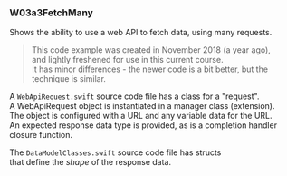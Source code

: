 ###  W03a3FetchMany

Shows the ability to use a web API to fetch data, using many requests.   

> This code example was created in November 2018 (a year ago),  
> and lightly freshened for use in this current course.  
> It has minor differences - the newer code is a bit better, but the technique is similar.  

A `WebApiRequest.swift` source code file has a class for a "request".  
A WebApiRequest object is instantiated in a manager class (extension).  
The object is configured with a URL and any variable data for the URL.  
An expected response data type is provided, as is a completion handler closure function.  

The `DataModelClasses.swift` source code file has structs  
that define the *shape* of the response data. 
